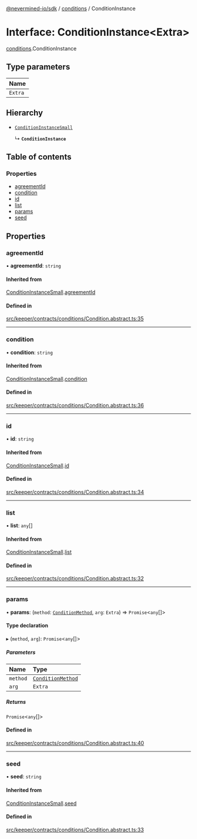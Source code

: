 [@nevermined-io/sdk](../code-reference.md) / [conditions](../modules/conditions.md) / ConditionInstance

# Interface: ConditionInstance<Extra\>

[conditions](../modules/conditions.md).ConditionInstance

## Type parameters

| Name |
| :------ |
| `Extra` |

## Hierarchy

- [`ConditionInstanceSmall`](conditions.ConditionInstanceSmall.md)

  ↳ **`ConditionInstance`**

## Table of contents

### Properties

- [agreementId](conditions.ConditionInstance.md#agreementid)
- [condition](conditions.ConditionInstance.md#condition)
- [id](conditions.ConditionInstance.md#id)
- [list](conditions.ConditionInstance.md#list)
- [params](conditions.ConditionInstance.md#params)
- [seed](conditions.ConditionInstance.md#seed)

## Properties

### agreementId

• **agreementId**: `string`

#### Inherited from

[ConditionInstanceSmall](conditions.ConditionInstanceSmall.md).[agreementId](conditions.ConditionInstanceSmall.md#agreementid)

#### Defined in

[src/keeper/contracts/conditions/Condition.abstract.ts:35](https://github.com/nevermined-io/sdk-js/blob/55f88d2/src/keeper/contracts/conditions/Condition.abstract.ts#L35)

___

### condition

• **condition**: `string`

#### Inherited from

[ConditionInstanceSmall](conditions.ConditionInstanceSmall.md).[condition](conditions.ConditionInstanceSmall.md#condition)

#### Defined in

[src/keeper/contracts/conditions/Condition.abstract.ts:36](https://github.com/nevermined-io/sdk-js/blob/55f88d2/src/keeper/contracts/conditions/Condition.abstract.ts#L36)

___

### id

• **id**: `string`

#### Inherited from

[ConditionInstanceSmall](conditions.ConditionInstanceSmall.md).[id](conditions.ConditionInstanceSmall.md#id)

#### Defined in

[src/keeper/contracts/conditions/Condition.abstract.ts:34](https://github.com/nevermined-io/sdk-js/blob/55f88d2/src/keeper/contracts/conditions/Condition.abstract.ts#L34)

___

### list

• **list**: `any`[]

#### Inherited from

[ConditionInstanceSmall](conditions.ConditionInstanceSmall.md).[list](conditions.ConditionInstanceSmall.md#list)

#### Defined in

[src/keeper/contracts/conditions/Condition.abstract.ts:32](https://github.com/nevermined-io/sdk-js/blob/55f88d2/src/keeper/contracts/conditions/Condition.abstract.ts#L32)

___

### params

• **params**: (`method`: [`ConditionMethod`](../modules/conditions.md#conditionmethod), `arg`: `Extra`) => `Promise`<`any`[]\>

#### Type declaration

▸ (`method`, `arg`): `Promise`<`any`[]\>

##### Parameters

| Name | Type |
| :------ | :------ |
| `method` | [`ConditionMethod`](../modules/conditions.md#conditionmethod) |
| `arg` | `Extra` |

##### Returns

`Promise`<`any`[]\>

#### Defined in

[src/keeper/contracts/conditions/Condition.abstract.ts:40](https://github.com/nevermined-io/sdk-js/blob/55f88d2/src/keeper/contracts/conditions/Condition.abstract.ts#L40)

___

### seed

• **seed**: `string`

#### Inherited from

[ConditionInstanceSmall](conditions.ConditionInstanceSmall.md).[seed](conditions.ConditionInstanceSmall.md#seed)

#### Defined in

[src/keeper/contracts/conditions/Condition.abstract.ts:33](https://github.com/nevermined-io/sdk-js/blob/55f88d2/src/keeper/contracts/conditions/Condition.abstract.ts#L33)
